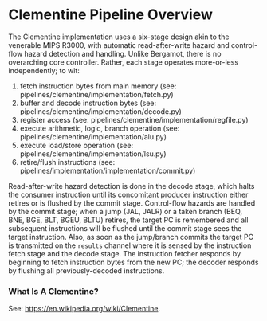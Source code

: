 # Clementine Pipeline Overview

The Clementine implementation uses a six-stage design akin to the venerable
MIPS R3000, with automatic read-after-write hazard and control-flow hazard
detection and handling. Unlike Bergamot, there is no overarching core
controller. Rather, each stage operates more-or-less independently; to wit:

1. fetch instruction bytes from main memory (see: pipelines/clementine/implementation/fetch.py)
2. buffer and decode instruction bytes (see: pipelines/clementine/implementation/decode.py)
3. register access (see: pipelines/clementine/implementation/regfile.py)
4. execute arithmetic, logic, branch operation (see: pipelines/clementine/implementation/alu.py)
5. execute load/store operation (see: pipelines/clementine/implementation/lsu.py)
6. retire/flush instructions (see: pipelines/implementation/implementation/commit.py)

Read-after-write hazard detection is done in the decode stage, which halts
the consumer instruction until its concomitant producer instruction either
retires or is flushed by the commit
stage. Control-flow hazards are handled by the commit stage; when a
jump (JAL, JALR) or a taken branch (BEQ, BNE, BGE, BLT, BGEU, BLTU)
retires, the target PC is remembered and all
subsequent instructions will be flushed until the commit stage sees the
target instruction. Also, as soon as the jump/branch commits
the target PC is transmitted on the `results` channel where it is
sensed by the instruction fetch stage and the decode stage. The instruction
fetcher responds by beginning to fetch instruction bytes from the new PC;
the decoder responds by flushing all previously-decoded instructions.

### What Is A Clementine?

See: https://en.wikipedia.org/wiki/Clementine.